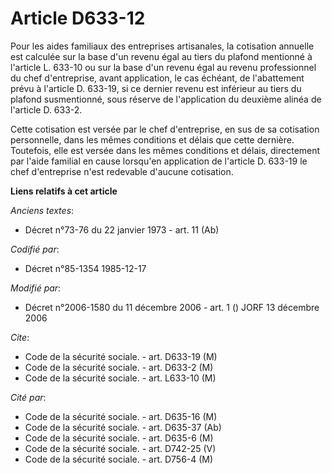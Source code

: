 # Article D633-12

Pour les aides familiaux des entreprises artisanales, la cotisation annuelle est calculée sur la base d'un revenu égal au
tiers du plafond mentionné à l'article L. 633-10 ou sur la base d'un revenu égal au revenu professionnel du chef
d'entreprise, avant application, le cas échéant, de l'abattement prévu à l'article D. 633-19, si ce dernier revenu est
inférieur au tiers du plafond susmentionné, sous réserve de l'application du deuxième alinéa de l'article D. 633-2. 

Cette cotisation est versée par le chef d'entreprise, en sus de sa cotisation personnelle, dans les mêmes conditions et
délais que cette dernière. Toutefois, elle est versée dans les mêmes conditions et délais, directement par l'aide familial en
cause lorsqu'en application de l'article D. 633-19 le chef d'entreprise n'est redevable d'aucune cotisation.

**Liens relatifs à cet article**

_Anciens textes_:

  - Décret n°73-76 du 22 janvier 1973 - art. 11 (Ab)

_Codifié par_:

  - Décret n°85-1354 1985-12-17

_Modifié par_:

  - Décret n°2006-1580 du 11 décembre 2006 - art. 1 () JORF 13 décembre 2006

_Cite_:

  - Code de la sécurité sociale. - art. D633-19 (M)
  - Code de la sécurité sociale. - art. D633-2 (M)
  - Code de la sécurité sociale. - art. L633-10 (M)

_Cité par_:

  - Code de la sécurité sociale. - art. D635-16 (M)
  - Code de la sécurité sociale. - art. D635-37 (Ab)
  - Code de la sécurité sociale. - art. D635-6 (M)
  - Code de la sécurité sociale. - art. D742-25 (V)
  - Code de la sécurité sociale. - art. D756-4 (M)
